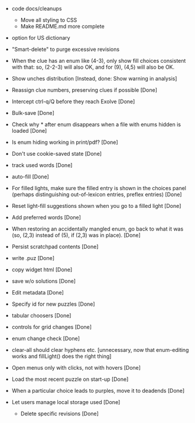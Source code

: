 - code docs/cleanups
  - Move all styling to CSS
  - Make README.md more complete
- option for US dictionary
- "Smart-delete" to purge excessive revisions
- When the clue has an enum like (4-3), only show fill choices consistent with that: so, (2-2-3) will also OK, and for (9), (4,5) will also be OK.

- Show unches distribution [Instead, done: Show warning in analysis]
- Reassign clue numbers, preserving clues if possible [Done]
- Intercept ctrl-q/Q before they reach Exolve [Done]
- Bulk-save [Done]
- Check why * after enum disappears when a file with enums hidden is loaded [Done]
- Is enum hiding working in print/pdf? [Done]
- Don't use cookie-saved state [Done]
- track used words [Done]
- auto-fill [Done]
- For filled lights, make sure the filled entry is shown in the choices panel (perhaps distinguishing out-of-lexicon entries, preflex entries) [Done]
- Reset light-fill suggestions shown when you go to a filled light [Done]
- Add preferred words [Done]
- When restoring an accidentally mangled enum, go back to what it was (so, (2,3) instead of (5), if (2,3) was in place). [Done]
- Persist scratchpad contents [Done]
- write .puz [Done]
- copy widget html [Done]
- save w/o solutions [Done]
- Edit metadata [Done]
- Specify id for new puzzles [Done]
- tabular choosers [Done]
- controls for grid changes [Done]
- enum change check [Done]
- clear-all should clear hyphens etc. [unnecessary, now that enum-editing works and fillLight() does the right thing]
- Open menus only with clicks, not with hovers [Done]
- Load the most recent puzzle on start-up [Done]
- When a particular choice leads to purples, move it to deadends [Done]
- Let users manage local storage used [Done]
  - Delete specific revisions [Done]
